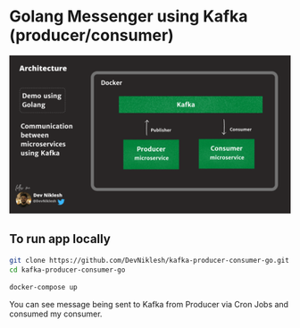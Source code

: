 # Golang Messenger using Kafka (producer/consumer)

![](architecture.png)

## To run app locally


```bash
git clone https://github.com/DevNiklesh/kafka-producer-consumer-go.git
cd kafka-producer-consumer-go
```
```bash
docker-compose up
```

You can see message being sent to Kafka from Producer via Cron Jobs and consumed my consumer.